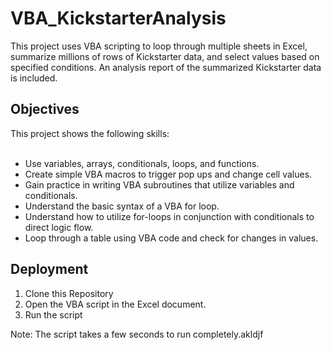 # VBA_KickstarterAnalysis
This project uses VBA scripting to loop through multiple sheets in Excel, summarize millions of rows of Kickstarter data, and select values based on specified conditions.  An analysis report of the summarized Kickstarter data is included.

## Objectives
This project shows the following skills:<br><br>
* Use variables, arrays, conditionals, loops, and functions.<br>
* Create simple VBA macros to trigger pop ups and change cell values.<br>
* Gain practice in writing VBA subroutines that utilize variables and conditionals.<br>
* Understand the basic syntax of a VBA for loop.<br>
* Understand how to utilize for-loops in conjunction with conditionals to direct logic flow.<br>
* Loop through a table using VBA code and check for changes in values.<br>

## Deployment
1. Clone this Repository
2. Open the VBA script in the Excel document.
3. Run the script

Note:  The script takes a few seconds to run completely.akldjf